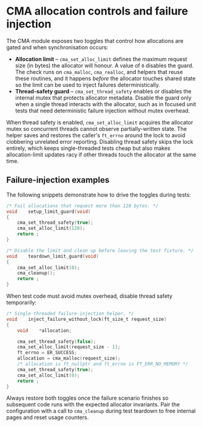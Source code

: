 # CMA allocation controls and failure injection

The CMA module exposes two toggles that control how allocations are gated and
when synchronisation occurs:

- **Allocation limit** – `cma_set_alloc_limit` defines the maximum request size
  (in bytes) the allocator will honour. A value of `0` disables the guard. The
  check runs on `cma_malloc`, `cma_realloc`, and helpers that reuse these
  routines, and it happens *before* the allocator touches shared state so the
  limit can be used to inject failures deterministically.
- **Thread-safety guard** – `cma_set_thread_safety` enables or disables the
  internal mutex that protects allocator metadata. Disable the guard only when a
  single thread interacts with the allocator, such as in focused unit tests that
  need deterministic failure injection without mutex overhead.

When thread safety is enabled, `cma_set_alloc_limit` acquires the allocator
mutex so concurrent threads cannot observe partially-written state. The helper
saves and restores the caller's `ft_errno` around the lock to avoid clobbering
unrelated error reporting. Disabling thread safety skips the lock entirely,
which keeps single-threaded tests cheap but also makes allocation-limit updates
racy if other threads touch the allocator at the same time.

## Failure-injection examples

The following snippets demonstrate how to drive the toggles during tests:

```c
/* Fail allocations that request more than 128 bytes. */
void    setup_limit_guard(void)
{
    cma_set_thread_safety(true);
    cma_set_alloc_limit(128);
    return ;
}

/* Disable the limit and clean up before leaving the test fixture. */
void    teardown_limit_guard(void)
{
    cma_set_alloc_limit(0);
    cma_cleanup();
    return ;
}
```

When test code must avoid mutex overhead, disable thread safety temporarily:

```c
/* Single-threaded failure-injection helper. */
void    inject_failure_without_lock(ft_size_t request_size)
{
    void    *allocation;

    cma_set_thread_safety(false);
    cma_set_alloc_limit(request_size - 1);
    ft_errno = ER_SUCCESS;
    allocation = cma_malloc(request_size);
    /* allocation is ft_nullptr and ft_errno is FT_ERR_NO_MEMORY */
    cma_set_thread_safety(true);
    cma_set_alloc_limit(0);
    return ;
}
```

Always restore both toggles once the failure scenario finishes so subsequent
code runs with the expected allocator invariants. Pair the configuration with a
call to `cma_cleanup` during test teardown to free internal pages and reset
usage counters.
